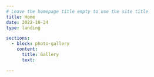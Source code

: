 ```yaml
---
# Leave the homepage title empty to use the site title
title: Home
date: 2022-10-24
type: landing

sections:
  - block: photo-gallery
    content:
      title: Gallery
      text: 

---
```


